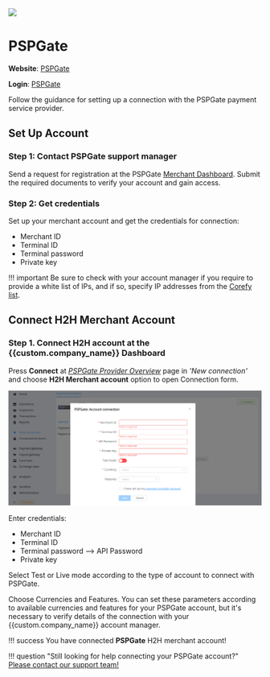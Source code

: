 <img src="https://static.openfintech.io/payment_providers/pspgate/logo.png?w=400" width="400px" >

# PSPGate

**Website**: [PSPGate](https://pspgate.com/)

**Login**: [PSPGate](https://pspgate.com/merchant/)

Follow the guidance for setting up a connection with the PSPGate payment service provider.

## Set Up Account

### Step 1: Contact PSPGate support manager

Send a request for registration at the PSPGate [Merchant Dashboard](https://pspgate.com/merchant/). Submit the required documents to verify your account and gain access.

### Step 2: Get credentials

Set up your merchant account and get the credentials for connection:

* Merchant ID
* Terminal ID
* Terminal password
* Private key

!!! important
    Be sure to check with your account manager if you require to provide a white list of IPs, and if so, specify IP addresses from the [Corefy list](/integration/ips/).

## Connect H2H Merchant Account

### Step 1. Connect H2H account at the {{custom.company_name}} Dashboard

Press **Connect** at [*PSPGate Provider Overview*]({{custom.dashboard_base_url}}connect-directory/payment-providers/pspgate/general) page in *'New connection'* and choose **H2H Merchant account** option to open Connection form.

![Connect](images/h2h-merchant-account.png)

Enter credentials:

* Merchant ID
* Terminal ID
* Terminal password --> API Password
* Private key

Select Test or Live mode according to the type of account to connect with PSPGate.

Choose Currencies and Features. You can set these parameters according to available currencies and features for your PSPGate account, but it's necessary to verify details of the connection with your {{custom.company_name}} account manager.

!!! success
    You have connected **PSPGate** H2H merchant account!

!!! question "Still looking for help connecting your PSPGate account?"
    <!--email_off-->[Please contact our support team!](mailto:{{custom.support_email}})<!--/email_off-->
